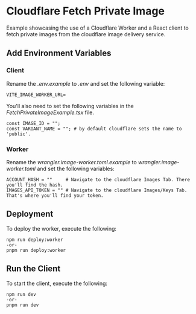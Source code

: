 # Cloudflare Fetch Private Image

Example showcasing the use of a Cloudflare Worker and a React client to fetch private images from the cloudflare image delivery service.

## Add Environment Variables

### Client

Rename the _.env.example_ to _.env_ and set the following variable:

```shell
VITE_IMAGE_WORKER_URL=
```

You'll also need to set the following variables in the _FetchPrivateImageExample.tsx_ file.

```shell
const IMAGE_ID = "";
const VARIANT_NAME = ""; # by default cloudflare sets the name to 'public'.
```

### Worker

Rename the _wrangler.image-worker.toml.example_ to _wrangler.image-worker.toml_ and set the following variables:

```shell
ACCOUNT_HASH = ""     # Navigate to the cloudflare Images Tab. There you'll find the hash.
IMAGES_API_TOKEN = "" # Navigate to the cloudflare Images/Keys Tab. That's where you'll find your token.
```

## Deployment

To deploy the worker, execute the following:

```shell
npm run deploy:worker
-or-
pnpm run deploy:worker
```

## Run the Client

To start the client, execute the following:

```shell
npm run dev
-or-
pnpm run dev
```
